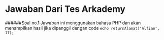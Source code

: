 # Jawaban Dari Tes Arkademy

######Soal no.1
Jawaban ini menggunakan bahasa PHP dan akan menampilkan hasil jika dipanggil dengan code 
`echo returnAlamat('Alfian', 17);` 
